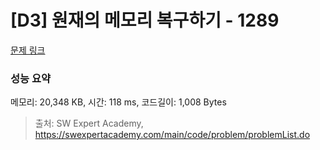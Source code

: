 # [D3] 원재의 메모리 복구하기 - 1289 

[문제 링크](https://swexpertacademy.com/main/code/problem/problemDetail.do?contestProbId=AV19AcoKI9sCFAZN) 

### 성능 요약

메모리: 20,348 KB, 시간: 118 ms, 코드길이: 1,008 Bytes



> 출처: SW Expert Academy, https://swexpertacademy.com/main/code/problem/problemList.do
